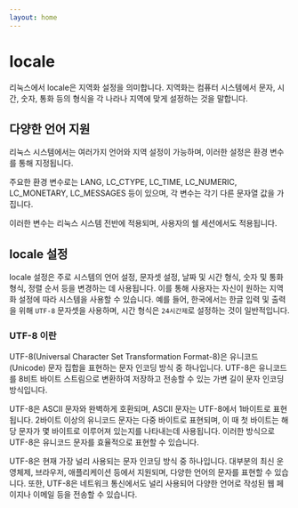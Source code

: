 ```yaml
---
layout: home
---
```


# locale
리눅스에서 locale은 지역화 설정을 의미합니다. 지역화는 컴퓨터 시스템에서 문자, 시간, 숫자, 통화 등의 형식을 각 나라나 지역에 맞게 설정하는 것을 말합니다.

## 다양한 언어 지원
리눅스 시스템에서는 여러가지 언어와 지역 설정이 가능하며, 이러한 설정은 환경 변수를 통해 지정됩니다.  

주요한 환경 변수로는 LANG, LC_CTYPE, LC_TIME, LC_NUMERIC, LC_MONETARY, LC_MESSAGES 등이 있으며, 각 변수는 각기 다른 문자열 값을 가집니다.  

이러한 변수는 리눅스 시스템 전반에 적용되며, 사용자의 쉘 세션에서도 적용됩니다.

## locale 설정
locale 설정은 주로 시스템의 언어 설정, 문자셋 설정, 날짜 및 시간 형식, 숫자 및 통화 형식, 정렬 순서 등을 변경하는 데 사용됩니다. 이를 통해 사용자는 자신이 원하는 지역화 설정에 따라 시스템을 사용할 수 있습니다. 예를 들어, 한국에서는 한글 입력 및 출력을 위해 `UTF-8` 문자셋을 사용하며, 시간 형식은 `24시간제`로 설정하는 것이 일반적입니다.

### UTF-8 이란
UTF-8(Universal Character Set Transformation Format-8)은 유니코드(Unicode) 문자 집합을 표현하는 문자 인코딩 방식 중 하나입니다. UTF-8은 유니코드를 8비트 바이트 스트림으로 변환하여 저장하고 전송할 수 있는 가변 길이 문자 인코딩 방식입니다.

UTF-8은 ASCII 문자와 완벽하게 호환되며, ASCII 문자는 UTF-8에서 1바이트로 표현됩니다. 2바이트 이상의 유니코드 문자는 다중 바이트로 표현되며, 이 때 첫 바이트는 해당 문자가 몇 바이트로 이루어져 있는지를 나타내는데 사용됩니다. 이러한 방식으로 UTF-8은 유니코드 문자를 효율적으로 표현할 수 있습니다.

UTF-8은 현재 가장 널리 사용되는 문자 인코딩 방식 중 하나입니다. 대부분의 최신 운영체제, 브라우저, 애플리케이션 등에서 지원되며, 다양한 언어의 문자를 표현할 수 있습니다. 또한, UTF-8은 네트워크 통신에서도 널리 사용되어 다양한 언어로 작성된 웹 페이지나 이메일 등을 전송할 수 있습니다.